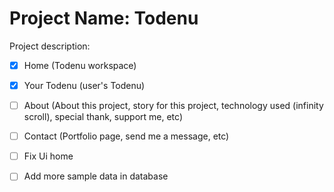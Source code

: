 # Project Name: Todenu

Project description:
- [x] Home (Todenu workspace)
- [x] Your Todenu (user's Todenu)
- [ ] About (About this project, story for this project,  technology used (infinity scroll), special thank, support me, etc)
- [ ] Contact (Portfolio page, send me a message, etc)


- [ ] Fix Ui home
- [ ] Add more sample data in database 
